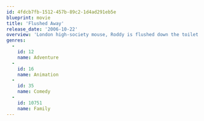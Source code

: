 ```yaml
---
id: 4fdcb7fb-1512-457b-89c2-1d4ad291eb5e
blueprint: movie
title: 'Flushed Away'
release_date: '2006-10-22'
overview: 'London high-society mouse, Roddy is flushed down the toilet by Sid, a common sewer rat. Hang on for a madcap adventure deep in the sewer bowels of Ratropolis, where Roddy meets the resourceful Rita, the rodent-hating Toad and his faithful thugs, Spike and Whitey.'
genres:
  -
    id: 12
    name: Adventure
  -
    id: 16
    name: Animation
  -
    id: 35
    name: Comedy
  -
    id: 10751
    name: Family
---
```

